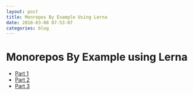 ```yaml
---
layout: post
title: Monrepos By Example Using Lerna
date: 2018-03-08 07-53-07
categories: blog
---
```


# Monorepos By Example using Lerna

- [Part 1](https://codeburst.io/monorepos-by-example-part-1-3a883b49047e)
- [Part 2](https://codeburst.io/monorepos-by-example-part-2-4153712cfa31)
- [Part 3](https://codeburst.io/monorepos-by-example-part-3-1ebdea7ccbea)
